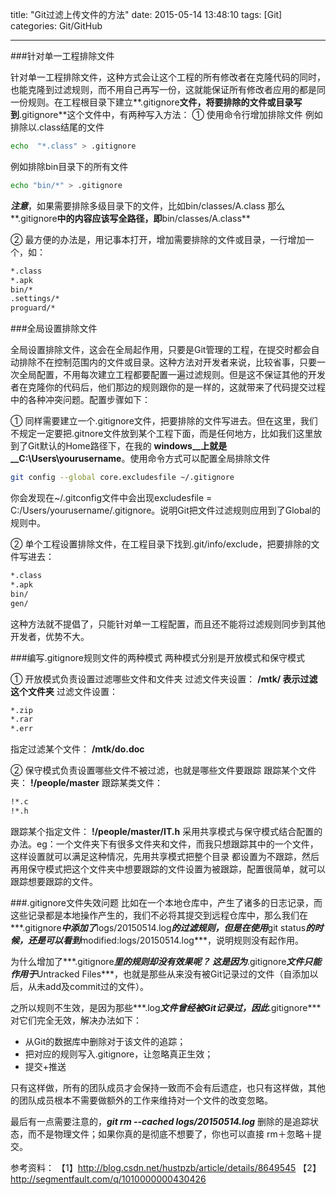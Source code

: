 title: "Git过滤上传文件的方法"
date: 2015-05-14 13:48:10
tags: [Git]
categories: Git/GitHub

---

###针对单一工程排除文件

针对单一工程排除文件，这种方式会让这个工程的所有修改者在克隆代码的同时，也能克隆到过滤规则，而不用自己再写一份，这就能保证所有修改者应用的都是同一份规则。在工程根目录下建立**.gitignore**文件，将要排除的文件或目录写到**.gitignore**这个文件中，有两种写入方法：
① 使用命令行增加排除文件
例如排除以.class结尾的文件
```bash
echo  "*.class" > .gitignore
```
例如排除bin目录下的所有文件
```bash
echo "bin/*" > .gitignore
```
***注意***，如果需要排除多级目录下的文件，比如bin/classes/A.class
那么**.gitignore**中的内容应该写全路径，即**bin/classes/A.class**

② 最方便的办法是，用记事本打开，增加需要排除的文件或目录，一行增加一个，如：
```bash
*.class
*.apk
bin/*
.settings/*
proguard/*
```
  
###全局设置排除文件

全局设置排除文件，这会在全局起作用，只要是Git管理的工程，在提交时都会自动排除不在控制范围内的文件或目录。这种方法对开发者来说，比较省事，只要一次全局配置，不用每次建立工程都要配置一遍过滤规则。但是这不保证其他的开发者在克隆你的代码后，他们那边的规则跟你的是一样的，这就带来了代码提交过程中的各种冲突问题。配置步骤如下：

① 同样需要建立一个.gitignore文件，把要排除的文件写进去。但在这里，我们不规定一定要把.gitnore文件放到某个工程下面，而是任何地方，比如我们这里放到了Git默认的Home路径下，在我的
__windows__上就是__C:\Users\yourusername__。使用命令方式可以配置全局排除文件
```bash
git config --global core.excludesfile ~/.gitignore
```
你会发现在~/.gitconfig文件中会出现excludesfile = C:/Users/yourusername/.gitignore。说明Git把文件过滤规则应用到了Global的规则中。

② 单个工程设置排除文件，在工程目录下找到.git/info/exclude，把要排除的文件写进去：
```bash
*.class
*.apk
bin/
gen/
```
这种方法就不提倡了，只能针对单一工程配置，而且还不能将过滤规则同步到其他开发者，优势不大。

###编写.gitignore规则文件的两种模式
两种模式分别是开放模式和保守模式

① 开放模式负责设置过滤哪些文件和文件夹
过滤文件夹设置：
**/mtk/    表示过滤这个文件夹**
过滤文件设置：
```bash
*.zip
*.rar
*.err
```
指定过滤某个文件：
**/mtk/do.doc**

② 保守模式负责设置哪些文件不被过滤，也就是哪些文件要跟踪
跟踪某个文件夹：
**!/people/master**
跟踪某类文件：
```bash
!*.c
!*.h
```
跟踪某个指定文件：
**!/people/master/IT.h**
采用共享模式与保守模式结合配置的办法。eg：一个文件夹下有很多文件夹和文件，而我只想跟踪其中的一个文件，这样设置就可以满足这种情况，先用共享模式把整个目录 都设置为不跟踪，然后再用保守模式把这个文件夹中想要跟踪的文件设置为被跟踪，配置很简单，就可以跟踪想要跟踪的文件。

###.gitignore文件失效问题
比如在一个本地仓库中，产生了诸多的日志记录，而这些记录都是本地操作产生的，我们不必将其提交到远程仓库中，那么我们在***.gitignore***中添加了***logs/20150514.log***的过滤规则，但是在使用***git status***的时候，还是可以看到***modified:logs/20150514.log***，说明规则没有起作用。

为什么增加了***.gitignore***里的规则却没有效果呢？
这是因为***.gitignore***文件只能作用于***Untracked Files***，也就是那些从来没有被Git记录过的文件（自添加以后，从未add及commit过的文件）。

之所以规则不生效，是因为那些***.log***文件曾经被Git记录过，因此***.gitignore***对它们完全无效，解决办法如下：
* 从Git的数据库中删除对于该文件的追踪；
* 把对应的规则写入.gitignore，让忽略真正生效；
* 提交+推送

只有这样做，所有的团队成员才会保持一致而不会有后遗症，也只有这样做，其他的团队成员根本不需要做额外的工作来维持对一个文件的改变忽略。

最后有一点需要注意的，***git rm --cached logs/20150514.log*** 删除的是追踪状态，而不是物理文件；如果你真的是彻底不想要了，你也可以直接 rm＋忽略＋提交。

参考资料：
【1】http://blog.csdn.net/hustpzb/article/details/8649545
【2】http://segmentfault.com/q/1010000000430426

